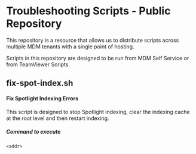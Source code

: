 # Troubleshooting Scripts - Public Repository

This repository is a resource that allows us to distribute scripts across multiple MDM tenants with a single point of hosting.

Scripts in this repository are designed to be run from MDM Self Service or from TeamViewer Scripts.

## fix-spot-index.sh
#### Fix Spotlight Indexing Errors
This script is designed to stop Spotlight indexing, clear the indexing cache at the root level and then restart indexing.
##### Command to execute
`<addr>`
